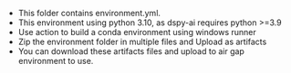 * This folder contains environment.yml.
* This environment using python 3.10, as dspy-ai requires python >=3.9
* Use action to build a conda environment using windows runner
* Zip the environment folder in multiple files and Upload as artifacts
* You can download these artifacts files and upload to air gap environment to use.